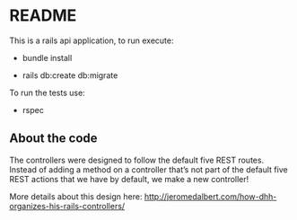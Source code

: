 # README

This is a rails api application, to run execute:

* bundle install

* rails db:create db:migrate

To run the tests use:
* rspec

## About the code

The controllers were designed to follow the default five REST routes.
Instead of adding a method on a controller that’s not part of the default five REST actions that we have by default, we make a new controller!

More details about this design here: http://jeromedalbert.com/how-dhh-organizes-his-rails-controllers/ 

